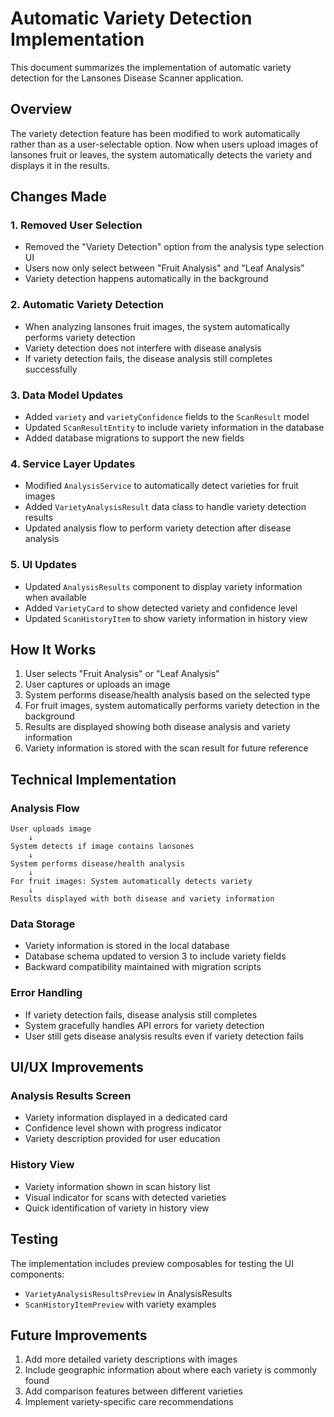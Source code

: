 # Automatic Variety Detection Implementation

This document summarizes the implementation of automatic variety detection for the Lansones Disease Scanner application.

## Overview

The variety detection feature has been modified to work automatically rather than as a user-selectable option. Now when users upload images of lansones fruit or leaves, the system automatically detects the variety and displays it in the results.

## Changes Made

### 1. Removed User Selection
- Removed the "Variety Detection" option from the analysis type selection UI
- Users now only select between "Fruit Analysis" and "Leaf Analysis"
- Variety detection happens automatically in the background

### 2. Automatic Variety Detection
- When analyzing lansones fruit images, the system automatically performs variety detection
- Variety detection does not interfere with disease analysis
- If variety detection fails, the disease analysis still completes successfully

### 3. Data Model Updates
- Added `variety` and `varietyConfidence` fields to the `ScanResult` model
- Updated `ScanResultEntity` to include variety information in the database
- Added database migrations to support the new fields

### 4. Service Layer Updates
- Modified `AnalysisService` to automatically detect varieties for fruit images
- Added `VarietyAnalysisResult` data class to handle variety detection results
- Updated analysis flow to perform variety detection after disease analysis

### 5. UI Updates
- Updated `AnalysisResults` component to display variety information when available
- Added `VarietyCard` to show detected variety and confidence level
- Updated `ScanHistoryItem` to show variety information in history view

## How It Works

1. User selects "Fruit Analysis" or "Leaf Analysis"
2. User captures or uploads an image
3. System performs disease/health analysis based on the selected type
4. For fruit images, system automatically performs variety detection in the background
5. Results are displayed showing both disease analysis and variety information
6. Variety information is stored with the scan result for future reference

## Technical Implementation

### Analysis Flow
```
User uploads image
    ↓
System detects if image contains lansones
    ↓
System performs disease/health analysis
    ↓
For fruit images: System automatically detects variety
    ↓
Results displayed with both disease and variety information
```

### Data Storage
- Variety information is stored in the local database
- Database schema updated to version 3 to include variety fields
- Backward compatibility maintained with migration scripts

### Error Handling
- If variety detection fails, disease analysis still completes
- System gracefully handles API errors for variety detection
- User still gets disease analysis results even if variety detection fails

## UI/UX Improvements

### Analysis Results Screen
- Variety information displayed in a dedicated card
- Confidence level shown with progress indicator
- Variety description provided for user education

### History View
- Variety information shown in scan history list
- Visual indicator for scans with detected varieties
- Quick identification of variety in history view

## Testing

The implementation includes preview composables for testing the UI components:
- `VarietyAnalysisResultsPreview` in AnalysisResults
- `ScanHistoryItemPreview` with variety examples

## Future Improvements

1. Add more detailed variety descriptions with images
2. Include geographic information about where each variety is commonly found
3. Add comparison features between different varieties
4. Implement variety-specific care recommendations